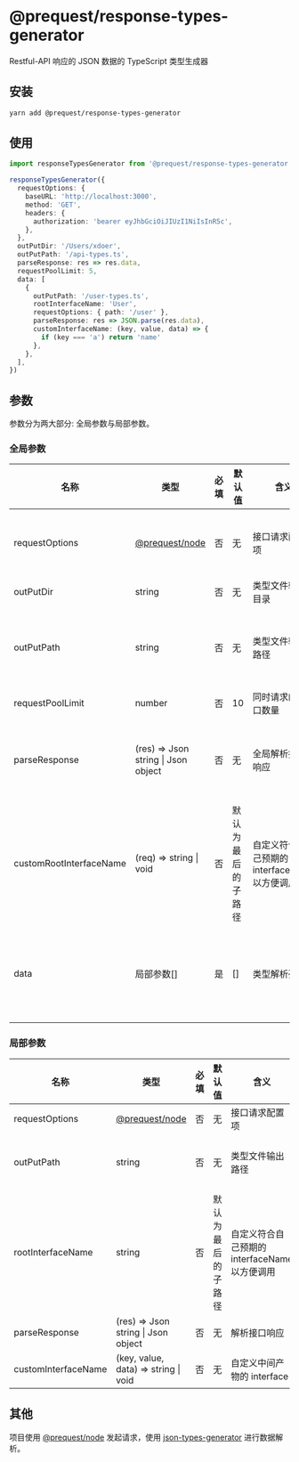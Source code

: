 # @prequest/response-types-generator

Restful-API 响应的 JSON 数据的 TypeScript 类型生成器

## 安装

```bash
yarn add @prequest/response-types-generator
```

## 使用

```ts
import responseTypesGenerator from '@prequest/response-types-generator'

responseTypesGenerator({
  requestOptions: {
    baseURL: 'http://localhost:3000',
    method: 'GET',
    headers: {
      authorization: 'bearer eyJhbGciOiJIUzI1NiIsInR5c',
    },
  },
  outPutDir: '/Users/xdoer',
  outPutPath: '/api-types.ts',
  parseResponse: res => res.data,
  requestPoolLimit: 5,
  data: [
    {
      outPutPath: '/user-types.ts',
      rootInterfaceName: 'User',
      requestOptions: { path: '/user' },
      parseResponse: res => JSON.parse(res.data),
      customInterfaceName: (key, value, data) => {
        if (key === 'a') return 'name'
      },
    },
  ],
})
```

## 参数

参数分为两大部分: 全局参数与局部参数。

### 全局参数

| 名称                    | 类型                                                                        | 必填 | 默认值             | 含义                                          | 备注                                               |
| ----------------------- | --------------------------------------------------------------------------- | ---- | ------------------ | --------------------------------------------- | -------------------------------------------------- |
| requestOptions          | [@prequest/node](https://github.com/xdoer/PreQuest/tree/main/packages/node) | 否   | 无                 | 接口请求配置项                                | 全局和局部配置中的字段会进行 merge                 |
| outPutDir               | string                                                                      | 否   | 无                 | 类型文件输出目录                              |                                                    |
| outPutPath              | string                                                                      | 否   | 无                 | 类型文件输出路径                              | 类型默认输出的路径,配置 outPutDir 的话，会整合路径 |
| requestPoolLimit        | number                                                                      | 否   | 10                 | 同时请求的接口数量                            |                                                    |
| parseResponse           | (res) => Json string \| Json object                                         | 否   | 无                 | 全局解析接口响应                              | 全局解析响应，局部响应有差异，可以局部配置中配置   |
| customRootInterfaceName | (req) => string \| void                                                     | 否   | 默认为最后的子路径 | 自定义符合自己预期的 interfaceName 以方便调用 |                                                    |
| data                    | 局部参数[]                                                                  | 是   | []                 | 类型解析列表                                  | 程序根据配置，自动请求接口，解析响应，生成类型文件 |

### 局部参数

| 名称                | 类型                                                                        | 必填 | 默认值             | 含义                                          | 备注                                                                     |
| ------------------- | --------------------------------------------------------------------------- | ---- | ------------------ | --------------------------------------------- | ------------------------------------------------------------------------ |
| requestOptions      | [@prequest/node](https://github.com/xdoer/PreQuest/tree/main/packages/node) | 否   | 无                 | 接口请求配置项                                |                                                                          |
| outPutPath          | string                                                                      | 否   | 无                 | 类型文件输出路径                              | 没配置的话，会输出到全局 outPutPath, 全局配置 outPutDir 的话，会整合路径 |
| rootInterfaceName   | string                                                                      | 否   | 默认为最后的子路径 | 自定义符合自己预期的 interfaceName 以方便调用 | 没配置的话，会使用全局 customRootInterfaceName                           |
| parseResponse       | (res) => Json string \| Json object                                         | 否   | 无                 | 解析接口响应                                  |                                                                          |
| customInterfaceName | (key, value, data) => string \| void                                        | 否   | 无                 | 自定义中间产物的 interface                    |                                                                          |

## 其他

项目使用 [@prequest/node](https://github.com/xdoer/PreQuest/tree/main/packages/node) 发起请求，使用 [json-types-generator](https://github.com/xdoer/json-types-generator) 进行数据解析。
